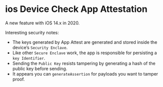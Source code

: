 # ios Device Check App Attestation
A new feature with iOS 14.x in 2020.

Interesting security notes:
- The keys generated by App Attest are generated and stored inside the device’s `Security Enclave`.
- Like other `Secure Enclave` work, the app is responsible for persisting a `key Identifier`.
- Sending the `Public Key` resists tampering by generating a hash of the public key before sending.
- It appears you can `generateAssertion` for payloads you want to tamper proof.
